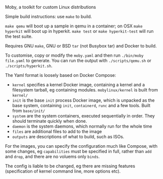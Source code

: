Moby, a toolkit for custom Linux distributions

Simple build instructions: use `make` to build.

`make qemu` will boot up a sample in qemu in a container; on OSX `make hyperkit` will
boot up in hyperkit. `make test` or `make hyperkit-test` will run the test suite.

Requires GNU `make`, GNU or BSD `tar` (not Busybox tar) and Docker to build.

To customise, copy or modify the `moby.yaml` and then run `./bin/moby file.yaml` to
generate. You can run the output with `./scripts/qemu.sh` or `./scripts/hyperkit.sh`.

The Yaml format is loosely based on Docker Compose:

- `kernel` specifies a kernel Docker image, containing a kernel and a filesystem tarball, eg containing modules. `mobylinux/kernel` is built from `kernel/`
- `init` is the base `init` process Docker image, which is unpacked as the base system, containing `init`, `containerd`, `runc` and a few tools. Built from `base/init/`
- `system` are the system containers, executed sequentially in order. They should terminate quickly when done.
- `daemon` is the system daemons, which normally run for the whole time
- `files` are additional files to add to the image
- `outputs` are descriptions of what to build, such as ISOs.

For the images, you can specify the configuration much like Compose, with some changes, eg `capabilities` must be specified in full, rather than `add` and `drop`, and
there are no voluems only `binds`.

The config is liable to be changed, eg there are missing features (specification of kernel command line, more options etc).
